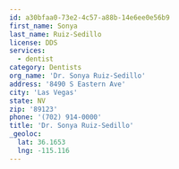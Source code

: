 ```yaml
---
id: a30bfaa0-73e2-4c57-a88b-14e6ee0e56b9
first_name: Sonya
last_name: Ruiz-Sedillo
license: DDS
services:
  - dentist
category: Dentists
org_name: 'Dr. Sonya Ruiz-Sedillo'
address: '8490 S Eastern Ave'
city: 'Las Vegas'
state: NV
zip: '89123'
phone: '(702) 914-0000'
title: 'Dr. Sonya Ruiz-Sedillo'
_geoloc:
  lat: 36.1653
  lng: -115.116
---
```

